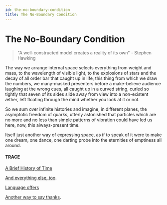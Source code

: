 ```yaml
---
id: the-no-boundary-condition
title: The No-Boundary Condition
---
```


# The No-Boundary Condition

> "A well-constructed model creates a reality of its own" - Stephen Hawking

The way we arrange internal space
selects everything from weight and mass,
to the wavelength of visible light,
to the explosions of stars 
and the decay of all order 
bar that caught up in life, this thing
from which we draw the numbers,
we many-masked presenters 
before a make-believe audience
laughing at the wrong cues,
all caught up in a curved string,
curled so tightly that seven of its sides
slide away from view 
into a non-existent æther, 
left floating through the mind
whether you look at it or not.

So we sum over infinite histories
and imagine, in different planes, 
the asymptotic freedom of quarks,
utterly astonished that particles
which are no more and no less
than simple patterns of vibration
could have led us here, now,
this always-present time.

Itself just another way 
of expressing space,
as if to speak of it 
were to make one dream,
one dance, one darting probe into
the eternities of emptiness
all around.


#### TRACE

[A Brief History of Time](https://en.wikipedia.org/wiki/A_Brief_History_of_Time)

[And everything else, too](https://www.youtube.com/watch?v=nMFUkbr7ymY "Arrival of the Birds, Cinematic Orchestra").

[Language offers](http://andytudhope.africa/language-in-the-ether/)

[Another way to say thanks](https://www.youtube.com/watch?v=IZeWPScnolo "Measured in laughter").


